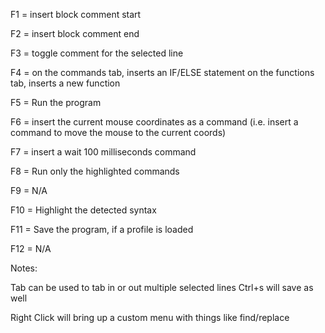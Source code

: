 F1 = insert block comment start

F2 = insert block comment end


F3 = toggle comment for the selected line

F4 = on the commands tab, inserts an IF/ELSE statement
     on the functions tab, inserts a new function

F5 = Run the program

F6 = insert the current mouse coordinates as a command
     (i.e. insert a command to move the mouse to the current coords)

F7 = insert a wait 100 milliseconds command

F8 = Run only the highlighted commands

F9 = N/A

F10 = Highlight the detected syntax

F11 = Save the program, if a profile is loaded

F12 = N/A

Notes:

Tab can be used to tab in or out multiple selected lines
Ctrl+s will save as well

Right Click will bring up a custom menu with things like find/replace
